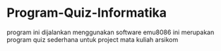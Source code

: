 # Program-Quiz-Informatika

program ini dijalankan menggunakan software emu8086
ini merupakan program quiz sederhana untuk project mata kuliah arsikom
